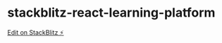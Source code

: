 # stackblitz-react-learning-platform

[Edit on StackBlitz ⚡️](https://stackblitz.com/edit/stackblitz-starters-qgns48)

<!-- libraries
// creative cloud
// medias
// free image stock library
// drive library
// facebook library
// twitter library
// instagram library
// tiktok
// linkedin api
// medium api
 -->
